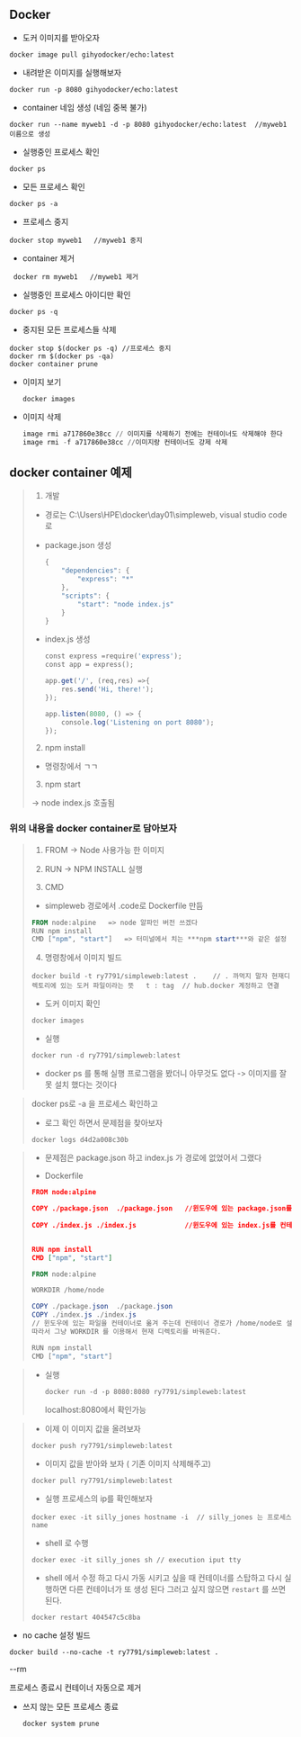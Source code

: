 ## Docker



- 도커 이미지를 받아오자 

```
docker image pull gihyodocker/echo:latest
```



- 내려받은 이미지를 실행해보자

```
docker run -p 8080 gihyodocker/echo:latest
```



- container 네임 생성 (네임 중복 불가)

```
docker run --name myweb1 -d -p 8080 gihyodocker/echo:latest  //myweb1 이름으로 생성
```

- 실행중인 프로세스 확인

```
docker ps
```

- 모든 프로세스 확인

```
docker ps -a
```



- 프로세스 중지

```
docker stop myweb1   //myweb1 중지
```

- container 제거

```
 docker rm myweb1	//myweb1 제거
```

- 실행중인 프로세스 아이디만 확인

```
docker ps -q
```

- 중지된 모든 프로세스들  삭제

```
docker stop $(docker ps -q) //프로세스 중지
docker rm $(docker ps -qa)
docker container prune
```

- 이미지 보기

  ```
  docker images
  ```

- 이미지 삭제

  ```powershell
  image rmi a717860e38cc // 이미지를 삭제하기 전에는 컨테이너도 삭제해야 한다
  image rmi -f a717860e38cc //이미지랑 컨테이너도 강제 삭제
  ```

  

## docker container 예제

>1. 개발 
>
>   - 경로는 C:\Users\HPE\docker\day01\simpleweb, visual studio code로
>
>   - package.json 생성
>
>     ```powershell
>     {
>         "dependencies": {
>             "express": "*"
>         },
>         "scripts": {
>             "start": "node index.js"
>         }
>     }
>     
>     ```
>
>     
>
>   - index.js 생성
>
>     ```powershell
>     const express =require('express');
>     const app = express();
>     
>     app.get('/', (req,res) =>{
>         res.send('Hi, there!');
>     });
>     
>     app.listen(8080, () => {
>         console.log('Listening on port 8080');
>     });
>     
>     ```
>
>2. npm install
>
>   - 명령창에서 ㄱㄱ
>
>3. npm start 
>
>   -> node index.js 호출됨



### 위의 내용을 docker container로 담아보자

>1. FROM -> Node 사용가능 한 이미지
>
>2. RUN -> NPM INSTALL 실행
>
>3. CMD
>
>   - simpleweb 경로에서 .code로  Dockerfile 만듬
>
>   ```powershell
>   FROM node:alpine   => node 알파인 버전 쓰겠다
>   RUN npm install
>   CMD ["npm", "start"]   => 터미널에서 치는 ***npm start***와 같은 설정
>   ```
>
>4. 명령창에서 이미지 빌드
>
>```
>docker build -t ry7791/simpleweb:latest .    // . 까먹지 말자 현재디렉토리에 있는 도커 파일이라는 뜻   t : tag  // hub.docker 계정하고 연결
>```
>
>- 도커 이미지 확인
>
>  ```
>  docker images
>  ```
>
>- 실행
>
>  ```
>  docker run -d ry7791/simpleweb:latest
>  ```
>
>- docker ps 를 통해 실행 프로그램을 봤더니 아무것도 없다 -> 이미지를 잘못 설치 했다는 것이다

> docker ps로 -a 을 프로세스 확인하고
>
> - 로그 확인 하면서  문제점을 찾아보자
>
> ```
> docker logs d4d2a008c30b
> ```

> - 문제점은 package.json 하고 index.js 가 경로에 없었어서 그랬다
>
> - Dockerfile
>
> ```json
> FROM node:alpine
> 
> COPY ./package.json  ./package.json   //윈도우에 있는 package.json를 컨테이너로 copy 
> 								      
> COPY ./index.js ./index.js			//윈도우에 있는 index.js를 컨테이너로 copy
> 
> 
> RUN npm install
> CMD ["npm", "start"]
> ```
>
> ```powershell
> FROM node:alpine
> 
> WORKDIR /home/node    
> 
> COPY ./package.json  ./package.json
> COPY ./index.js ./index.js
> // 윈도우에 있는 파일을 컨테이너로 옮겨 주는데 컨테이너 경로가 /home/node로 설정 되어 있다
> 따라서 그냥 WORKDIR 를 이용해서 현재 디렉토리를 바꿔준다.
> 
> RUN npm install 
> CMD ["npm", "start"]
> ```
>
> 

> - 실행
>
>   ```
>   docker run -d -p 8080:8080 ry7791/simpleweb:latest
>   ```
>
>   localhost:8080에서 확인가능

>- 이제 이 이미지 값을 올려보자
>
>  ```
>  docker push ry7791/simpleweb:latest
>  ```
>
>- 이미지 값을 받아와 보자 ( 기존 이미지 삭제해주고)
>
>  ```
>  docker pull ry7791/simpleweb:latest
>  ```
>
>- 실행 프로세스의 ip를 확인해보자
>
>  ```
>  docker exec -it silly_jones hostname -i  // silly_jones 는 프로세스 name
>  ```
>
>- shell 로 수행
>
>  ```
>  docker exec -it silly_jones sh // execution iput tty
>  ```
>
>- shell 에서 수정 하고 다시 가동 시키고 싶을 때  컨테이너를 스탑하고 다시 실행하면 다른 컨테이너가 또 생성 된다  그러고 싶지 않으면 `restart` 를 쓰면 된다.
>
>```
>docker restart 404547c5c8ba
>```
>
>



- no cache 설정 빌드

```
docker build --no-cache -t ry7791/simpleweb:latest .
```



--rm

프로세스 종료시 컨테이너 자동으로 제거



- 쓰지 않는 모든 프로세스 종료

  ```
  docker system prune
  ```

  





